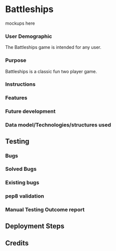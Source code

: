 # Battleships
mockups here

### User Demographic
The Battleships game is intended for any user. 

### Purpose
Battleships is a classic fun two player game. 

### Instructions


### Features


### Future development


### Data model/Technologies/structures used

## Testing


### Bugs


### Solved Bugs


### Existing bugs


### pep8 validation


### Manual Testing Outcome report


## Deployment Steps


## Credits



